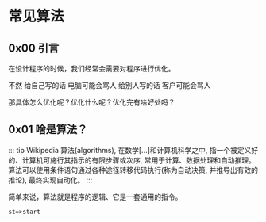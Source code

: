 # 常见算法
## 0x00 引言
在设计程序的时候，我们经常会需要对程序进行优化。

不然
给自己写的话 电脑可能会骂人 给别人写的话 客户可能会骂人

那具体怎么优化呢？优化什么呢？优化完有啥好处吗？

## 0x01 啥是算法？
::: tip Wikipedia
算法(algorithms), 在数学[...]和计算机科学之中, 指一个被定义好的、计算机可施行其指示的有限步骤或次序, 常用于计算、数据处理和自动推理。算法可以使用条件语句通过各种途径转移代码执行(称为自动决策, 并推导出有效的推论), 最终实现自动化。 
:::

简单来说，算法就是程序的逻辑、它是一套通用的指令。
```flowchart
st=>start
```